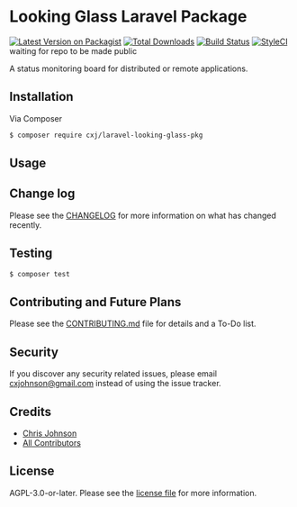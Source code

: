 # Looking Glass Laravel Package

[![Latest Version on Packagist][ico-version]][link-packagist]
[![Total Downloads][ico-downloads]][link-downloads]
[![Build Status][ico-travis]][link-travis]
[![StyleCI][ico-styleci]][link-styleci] waiting for repo to be made public

A status monitoring board for distributed or remote applications.

## Installation

Via Composer

``` bash
$ composer require cxj/laravel-looking-glass-pkg
```

## Usage

## Change log

Please see the [CHANGELOG](CHANGELOG.md) for more information on what has changed recently.

## Testing

``` bash
$ composer test
```

## Contributing and Future Plans

Please see the [CONTRIBUTING.md](CONTRIBUTING.md) file for details and a To-Do list.

## Security

If you discover any security related issues, please email cxjohnson@gmail.com instead of using the issue tracker.

## Credits

- [Chris Johnson][link-author]
- [All Contributors][link-contributors]

## License

AGPL-3.0-or-later. Please see the [license file](license.md) for more information.

[ico-version]: https://img.shields.io/packagist/v/cxj/laravel-looking-glass-pkg.svg?style=flat-square
[ico-downloads]: https://img.shields.io/packagist/dt/cxj/laravel-looking-glass-pkg.svg?style=flat-square
[ico-travis]: https://img.shields.io/travis/cxj/laravel-looking-glass-pkg/master.svg?style=flat-square
[ico-styleci]: https://styleci.io/repos/12345678/shield

[link-packagist]: https://packagist.org/packages/cxj/laravel-looking-glass-pkg
[link-downloads]: https://packagist.org/packages/cxj/laravel-looking-glass-pkg
[link-travis]: https://travis-ci.org/cxj/laravel-looking-glass-pkg
[link-styleci]: https://styleci.io/repos/12345678
[link-author]: https://github.com/cxj
[link-contributors]: ../../contributors
